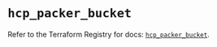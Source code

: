 # `hcp_packer_bucket`

Refer to the Terraform Registry for docs: [`hcp_packer_bucket`](https://registry.terraform.io/providers/hashicorp/hcp/0.99.0/docs/resources/packer_bucket).
